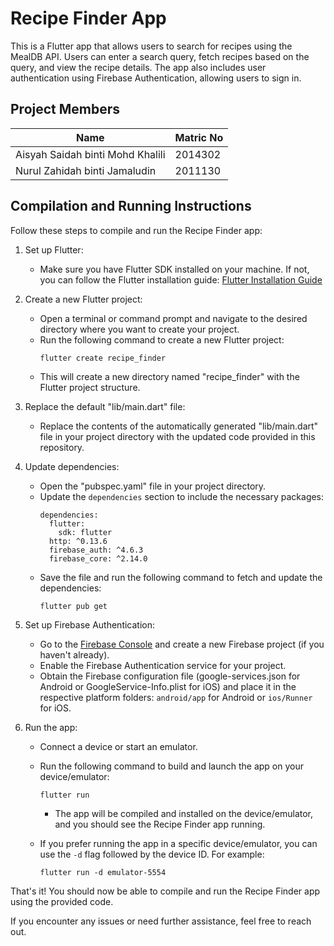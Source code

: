 # Recipe Finder App

This is a Flutter app that allows users to search for recipes using the MealDB API. Users can enter a search query, fetch recipes based on the query, and view the recipe details. The app also includes user authentication using Firebase Authentication, allowing users to sign in.

## Project Members

| Name                                 | Matric No      |
| ------------------------------------ | -------------- |
| Aisyah Saidah binti Mohd Khalili     | 2014302        |
| Nurul Zahidah binti Jamaludin        | 2011130        |

## Compilation and Running Instructions

Follow these steps to compile and run the Recipe Finder app:

1. Set up Flutter:
   - Make sure you have Flutter SDK installed on your machine. If not, you can follow the Flutter installation guide: [Flutter Installation Guide](https://flutter.dev/docs/get-started/install)

2. Create a new Flutter project:
   - Open a terminal or command prompt and navigate to the desired directory where you want to create your project.
   - Run the following command to create a new Flutter project:
     ```
     flutter create recipe_finder
     ```
   - This will create a new directory named "recipe_finder" with the Flutter project structure.

3. Replace the default "lib/main.dart" file:
   - Replace the contents of the automatically generated "lib/main.dart" file in your project directory with the updated code provided in this repository.

4. Update dependencies:
   - Open the "pubspec.yaml" file in your project directory.
   - Update the `dependencies` section to include the necessary packages:
     ```
     dependencies:
       flutter:
         sdk: flutter
       http: ^0.13.6
       firebase_auth: ^4.6.3
       firebase_core: ^2.14.0
     ```
   - Save the file and run the following command to fetch and update the dependencies:
     ```
     flutter pub get
     ```

5. Set up Firebase Authentication:
   - Go to the [Firebase Console](https://console.firebase.google.com/) and create a new Firebase project (if you haven't already).
   - Enable the Firebase Authentication service for your project.
   - Obtain the Firebase configuration file (google-services.json for Android or GoogleService-Info.plist for iOS) and place it in the respective platform folders: `android/app` for Android or `ios/Runner` for iOS.

6. Run the app:
   - Connect a device or start an emulator.
   - Run the following command to build and launch the app on your device/emulator:
     ```
     flutter run
     ```
     - The app will be compiled and installed on the device/emulator, and you should see the Recipe Finder app running.

   - If you prefer running the app in a specific device/emulator, you can use the `-d` flag followed by the device ID. For example:
     ```
     flutter run -d emulator-5554
     ```
That's it! You should now be able to compile and run the Recipe Finder app using the provided code.

If you encounter any issues or need further assistance, feel free to reach out.
